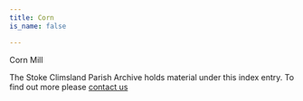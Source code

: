 ```yaml
---
title: Corn
is_name: false

---
```


Corn Mill


The Stoke Climsland Parish Archive holds material under this index entry. To find out more please [contact us](/contact/)
